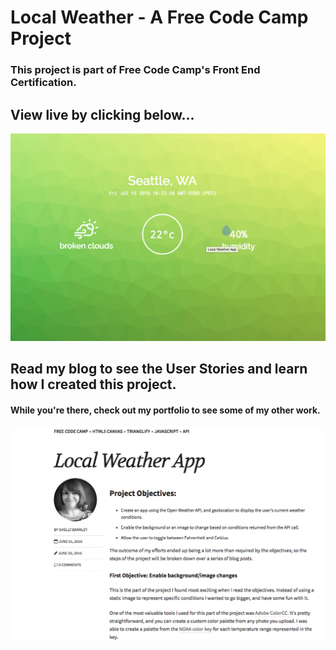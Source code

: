 # Local Weather   - A Free Code Camp Project

### This project is part of Free Code Camp's Front End Certification.

## View live by clicking below...


<a href="http://www.recklessmoxie.com/Weather-App/"><img src="screenshot.png"></a>




## Read my blog to see the User Stories and learn how I created this project.
#### While you're there, check out my portfolio to see some of my other work.


<a href="http://www.recklessmoxie.com/blog/Local-Weather-App/"><img src="blogscreen.png"></a>
